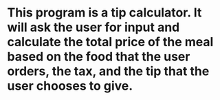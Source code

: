 # This program is a tip calculator. It will ask the user for input and calculate the total price of the meal based on the food that the user orders, the tax, and the tip that the user chooses to give. 
